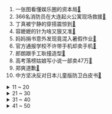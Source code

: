 1. 一张图看懂娱乐圈的资本局[:link:](https://s.weibo.com/weibo?q=%23一张图看懂娱乐圈的资本局%23&Refer=top)
2. 366名消防员在大连起火公寓现场救援[:link:](https://s.weibo.com/weibo?q=%23366名消防员在大连起火公寓现场救援%23&Refer=top)
3. 丁真被宁静的穿搭震惊到[:link:](https://s.weibo.com/weibo?q=%23丁真被宁静的穿搭震惊到%23&Refer=top)
4. 容嬷嬷的针为啥又狠又准[:link:](https://s.weibo.com/weibo?q=%23容嬷嬷的针为啥又狠又准%23&Refer=top)
5. 妈妈捐书意外发现竟混入暑假作业[:link:](https://s.weibo.com/weibo?q=%23妈妈捐书意外发现竟混入暑假作业%23&Refer=top)
6. 官方通报学校不许带手机却卖手机[:link:](https://s.weibo.com/weibo?q=%23官方通报学校不许带手机却卖手机%23&Refer=top)
7. 郎朗跟手工耿撞造型[:link:](https://s.weibo.com/weibo?q=%23郎朗跟手工耿撞造型%23&Refer=top)
8. 高考落榜姑娘写小说一部卖47万[:link:](https://s.weibo.com/weibo?q=%23高考落榜姑娘写小说一部卖47万%23&Refer=top)
9. 郑爽道歉[:link:](https://s.weibo.com/weibo?q=%23郑爽道歉%23&Refer=top)
10. 中方坚决反对日本儿童版防卫白皮书[:link:](https://s.weibo.com/weibo?q=%23中方坚决反对日本儿童版防卫白皮书%23&Refer=top)
<details>
<summary>11 ~ 20</summary>

11. C罗回归曼联[:link:](https://s.weibo.com/weibo?q=%23C罗回归曼联%23&Refer=top)
12. 郑州两老外向如意湖吐口水[:link:](https://s.weibo.com/weibo?q=%23郑州两老外向如意湖吐口水%23&Refer=top)
13. 港普四美头像集体换光头[:link:](https://s.weibo.com/weibo?q=%23港普四美头像集体换光头%23&Refer=top)
14. 照顾3年的女友姑妈竟是女友本人[:link:](https://s.weibo.com/weibo?q=%23照顾3年的女友姑妈竟是女友本人%23&Refer=top)
15. 人民日报评演艺界最近爆雷不断[:link:](https://s.weibo.com/weibo?q=%23人民日报评演艺界最近爆雷不断%23&Refer=top)
16. 朱丹泰终于死了[:link:](https://s.weibo.com/weibo?q=%23朱丹泰终于死了%23&Refer=top)
17. 时宜跳楼[:link:](https://s.weibo.com/weibo?q=%23时宜跳楼%23&Refer=top)
18. 比你想象中还要大的东西[:link:](https://s.weibo.com/weibo?q=%23比你想象中还要大的东西%23&Refer=top)
19. 怀疑狗子偷偷健身了[:link:](https://s.weibo.com/weibo?q=%23怀疑狗子偷偷健身了%23&Refer=top)
20. 四川一巡护员5天偶遇2次大熊猫[:link:](https://s.weibo.com/weibo?q=%23四川一巡护员5天偶遇2次大熊猫%23&Refer=top)
</details>
<details>
<summary>21 ~ 30</summary>

21. 刚贴完美甲不适合挖鼻孔[:link:](https://s.weibo.com/weibo?q=%23刚贴完美甲不适合挖鼻孔%23&Refer=top)
22. 阿里巴巴[:link:](https://s.weibo.com/weibo?q=%23阿里巴巴%23&Refer=top)
23. 虚竹小天山童姥对手戏[:link:](https://s.weibo.com/weibo?q=%23虚竹小天山童姥对手戏%23&Refer=top)
24. 檀健次有多爱吃酸笋[:link:](https://s.weibo.com/weibo?q=%23檀健次有多爱吃酸笋%23&Refer=top)
25. 德云团综第二期好笑又好哭[:link:](https://s.weibo.com/weibo?q=%23德云团综第二期好笑又好哭%23&Refer=top)
26. 赵薇关联香港公司已宣告解散[:link:](https://s.weibo.com/weibo?q=%23赵薇关联香港公司已宣告解散%23&Refer=top)
27. 23岁女子卖掉亲生儿后敲诈买家[:link:](https://s.weibo.com/weibo?q=%2323岁女子卖掉亲生儿后敲诈买家%23&Refer=top)
28. 00后少年40分钟造一部手机[:link:](https://s.weibo.com/weibo?q=%2300后少年40分钟造一部手机%23&Refer=top)
29. 阴阳师[:link:](https://s.weibo.com/weibo?q=%23阴阳师%23&Refer=top)
30. 接种新冠疫苗不能跟中小学生入学挂上钩[:link:](https://s.weibo.com/weibo?q=%23接种新冠疫苗不能跟中小学生入学挂上钩%23&Refer=top)
</details>
<details>
<summary>31 ~ 40</summary>

31. 铁山靠[:link:](https://s.weibo.com/weibo?q=%23铁山靠%23&Refer=top)
32. 被陈建波气死[:link:](https://s.weibo.com/weibo?q=%23被陈建波气死%23&Refer=top)
33. 福岛核电站已产生125吨核污水[:link:](https://s.weibo.com/weibo?q=%23福岛核电站已产生125吨核污水%23&Refer=top)
34. 焦点访谈报道饭圈乱象[:link:](https://s.weibo.com/weibo?q=%23焦点访谈报道饭圈乱象%23&Refer=top)
35. 成都27岁男子被室友连砍数刀重伤[:link:](https://s.weibo.com/weibo?q=%23成都27岁男子被室友连砍数刀重伤%23&Refer=top)
36. 逗猫界的天花板[:link:](https://s.weibo.com/weibo?q=%23逗猫界的天花板%23&Refer=top)
37. 中国暂列残奥奖牌榜第一[:link:](https://s.weibo.com/weibo?q=%23中国暂列残奥奖牌榜第一%23&Refer=top)
38. 大连一高层建筑发生火情[:link:](https://s.weibo.com/weibo?q=%23大连一高层建筑发生火情%23&Refer=top)
39. 周生辰血书[:link:](https://s.weibo.com/weibo?q=%23周生辰血书%23&Refer=top)
40. 我国新冠疫苗接种超20亿剂次[:link:](https://s.weibo.com/weibo?q=%23我国新冠疫苗接种超20亿剂次%23&Refer=top)
</details>
<details>
<summary>41 ~ 50</summary>

41. 被妈妈收拾后的书架[:link:](https://s.weibo.com/weibo?q=%23被妈妈收拾后的书架%23&Refer=top)
42. 扬州新增1例确诊来自封控小区[:link:](https://s.weibo.com/weibo?q=%23扬州新增1例确诊来自封控小区%23&Refer=top)
43. C罗告别尤文[:link:](https://s.weibo.com/weibo?q=%23C罗告别尤文%23&Refer=top)
44. 奋斗不是用人单位规避法定责任的挡箭牌[:link:](https://s.weibo.com/weibo?q=%23奋斗不是用人单位规避法定责任的挡箭牌%23&Refer=top)
45. 让你决定学文科的科目[:link:](https://s.weibo.com/weibo?q=%23让你决定学文科的科目%23&Refer=top)
46. 乔二强听到马素芹录音[:link:](https://s.weibo.com/weibo?q=%23乔二强听到马素芹录音%23&Refer=top)
47. 当你的男朋友是外科医生[:link:](https://s.weibo.com/weibo?q=%23当你的男朋友是外科医生%23&Refer=top)
48. 大江意难平[:link:](https://s.weibo.com/weibo?q=%23大江意难平%23&Refer=top)
49. 国家卫建委强调避免疫苗接种一刀切[:link:](https://s.weibo.com/weibo?q=%23国家卫建委强调避免疫苗接种一刀切%23&Refer=top)
50. 原来彩虹的全貌是圆形的[:link:](https://s.weibo.com/weibo?q=%23原来彩虹的全貌是圆形的%23&Refer=top)
</details>